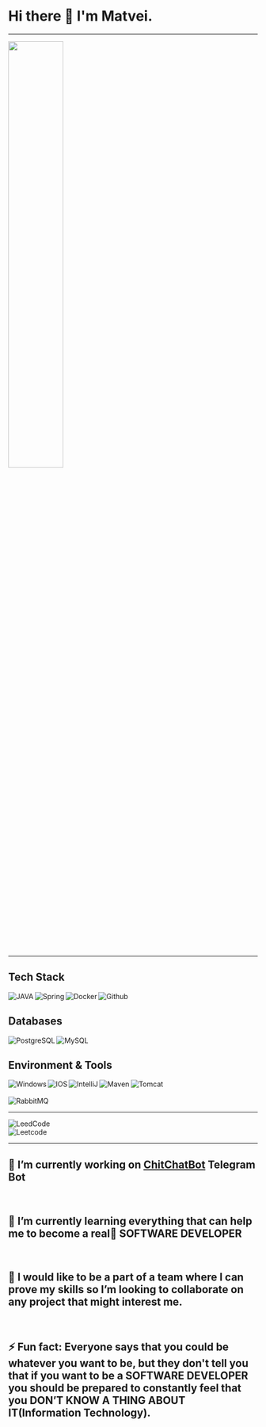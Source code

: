 # Hi there 👋 I'm Matvei.
---

<img align="left" width="47%" src="https://github-readme-stats.vercel.app/api?username=Matvey-STE&hide=prs"/>
<br clear="both">

---

## Tech Stack
<img align="left" alt="JAVA" src="https://img.shields.io/badge/java-%23ED8B00.svg?style=for-the-badge&logo=openjdk&logoColor=white"/>
<img align="left" alt="Spring" src="https://img.shields.io/badge/spring-%236DB33F.svg?style=for-the-badge&logo=spring&logoColor=white"/>
<img align="left" alt="Docker" src="https://img.shields.io/badge/docker-%230db7ed.svg?style=for-the-badge&logo=docker&logoColor=white"/>
<img align="left" alt="Github" src="https://img.shields.io/badge/github-%23121011.svg?style=for-the-badge&logo=github&logoColor=white"/>
<br clear="both">

## Databases
<img align="left" alt="PostgreSQL" src="https://img.shields.io/badge/postgres-%23316192.svg?style=for-the-badge&logo=postgresql&logoColor=white"/>
<img align="left" alt="MySQL" src="https://img.shields.io/badge/mysql-%2300f.svg?style=for-the-badge&logo=mysql&logoColor=white"/>
<br clear="both">

## Environment & Tools
<img align="left" alt="Windows" src="https://img.shields.io/badge/Windows-0078D6?style=for-the-badge&logo=windows&logoColor=white"/>
<img align="left" alt="IOS" src="https://img.shields.io/badge/iOS-000000?style=for-the-badge&logo=ios&logoColor=white"/>
<img align="left" alt="IntelliJ" src="https://img.shields.io/badge/IntelliJIDEA-000000.svg?style=for-the-badge&logo=intellij-idea&logoColor=white"/>
<img align="left" alt="Maven" src="https://img.shields.io/badge/Apache%20Maven-C71A36?style=for-the-badge&logo=Apache%20Maven&logoColor=white"/>
<img align="left" alt="Tomcat" src="https://img.shields.io/badge/apache%20tomcat-%23F8DC75.svg?style=for-the-badge&logo=apache-tomcat&logoColor=black"/>

<br clear="both">
<br>
<img align="left" alt="RabbitMQ" src="https://img.shields.io/badge/Rabbitmq-FF6600?style=for-the-badge&logo=rabbitmq&logoColor=white"/>
<br clear="both">

---

<img align="left" alt="LeedCode" src="https://img.shields.io/badge/LeetCode-000000?style=for-the-badge&logo=LeetCode&logoColor=#d16c06"/>
<br clear="both">

<img align="center" alt="Leetcode" src="https://leetcard.jacoblin.cool/matveyvs1987?ext=heatmap"/>
<br clear="both">

---
## 🔭 I’m currently working on [ChitChatBot](https://github.com/Matvey-STE/ChitChatBot) Telegram Bot

<br>

## 🌱 I’m currently learning everything that can help me to become a real🤘 SOFTWARE DEVELOPER

<br>

## 👯 I would like to be a part of a team where I can prove my skills so I’m looking to collaborate on any project that might interest me.

<br>

## ⚡ Fun fact: Everyone says that you could be whatever you want to be, but they don't tell you that if you want to be a SOFTWARE DEVELOPER you should be prepared to constantly feel that you DON’T KNOW A THING ABOUT IT(Information Technology).

<!--
**Matvey-STE/Matvey-STE** is a ✨ _special_ ✨ repository because its `README.md` (this file) appears on your GitHub profile.

Here are some ideas to get you started:

- 🔭 I’m currently working on ChitChat Telegram Bot
- 🌱 I’m currently learning ...
- 👯 I’m looking to collaborate on ...
- 🤔 I’m looking for help with ...
- 💬 Ask me about ...
- 📫 How to reach me: ...
- 😄 Pronouns: ...
- ⚡ Fun fact: ...
-->
